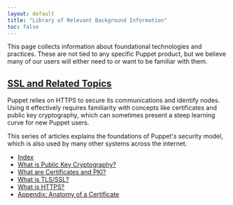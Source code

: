```yaml
---
layout: default
title: "Library of Relevant Background Information"
toc: false
---
```



This page collects information about foundational technologies and practices. These are not tied to any specific Puppet product, but we believe many of our users will either need to or want to be familiar with them.


## [SSL and Related Topics](./ssl/)

Puppet relies on HTTPS to secure its communications and identify nodes. Using it effectively requires familiarity with concepts like certificates and public key cryptography, which can sometimes present a steep learning curve for new Puppet users.

This series of articles explains the foundations of Puppet's security model, which is also used by many other systems across the internet.

- [Index](./ssl/index.html)
- [What is Public Key Cryptography?](./ssl/public_key.html)
- [What are Certificates and PKI?](./ssl/certificates_pki.html)
- [What is TLS/SSL?](./ssl/tls_ssl.html)
- [What is HTTPS?](./ssl/https.html)
- [Appendix: Anatomy of a Certificate](./ssl/cert_anatomy.html)


